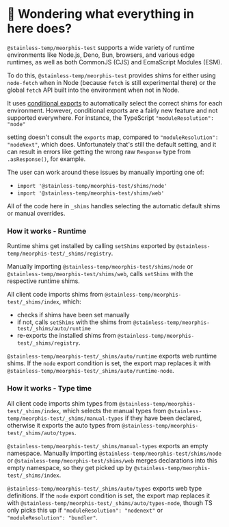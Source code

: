 # 👋 Wondering what everything in here does?

`@stainless-temp/meorphis-test` supports a wide variety of runtime environments like Node.js, Deno, Bun, browsers, and various
edge runtimes, as well as both CommonJS (CJS) and EcmaScript Modules (ESM).

To do this, `@stainless-temp/meorphis-test` provides shims for either using `node-fetch` when in Node (because `fetch` is still experimental there) or the global `fetch` API built into the environment when not in Node.

It uses [conditional exports](https://nodejs.org/api/packages.html#conditional-exports) to
automatically select the correct shims for each environment. However, conditional exports are a fairly new
feature and not supported everywhere. For instance, the TypeScript `"moduleResolution": "node"`

setting doesn't consult the `exports` map, compared to `"moduleResolution": "nodeNext"`, which does.
Unfortunately that's still the default setting, and it can result in errors like
getting the wrong raw `Response` type from `.asResponse()`, for example.

The user can work around these issues by manually importing one of:

- `import '@stainless-temp/meorphis-test/shims/node'`
- `import '@stainless-temp/meorphis-test/shims/web'`

All of the code here in `_shims` handles selecting the automatic default shims or manual overrides.

### How it works - Runtime

Runtime shims get installed by calling `setShims` exported by `@stainless-temp/meorphis-test/_shims/registry`.

Manually importing `@stainless-temp/meorphis-test/shims/node` or `@stainless-temp/meorphis-test/shims/web`, calls `setShims` with the respective runtime shims.

All client code imports shims from `@stainless-temp/meorphis-test/_shims/index`, which:

- checks if shims have been set manually
- if not, calls `setShims` with the shims from `@stainless-temp/meorphis-test/_shims/auto/runtime`
- re-exports the installed shims from `@stainless-temp/meorphis-test/_shims/registry`.

`@stainless-temp/meorphis-test/_shims/auto/runtime` exports web runtime shims.
If the `node` export condition is set, the export map replaces it with `@stainless-temp/meorphis-test/_shims/auto/runtime-node`.

### How it works - Type time

All client code imports shim types from `@stainless-temp/meorphis-test/_shims/index`, which selects the manual types from `@stainless-temp/meorphis-test/_shims/manual-types` if they have been declared, otherwise it exports the auto types from `@stainless-temp/meorphis-test/_shims/auto/types`.

`@stainless-temp/meorphis-test/_shims/manual-types` exports an empty namespace.
Manually importing `@stainless-temp/meorphis-test/shims/node` or `@stainless-temp/meorphis-test/shims/web` merges declarations into this empty namespace, so they get picked up by `@stainless-temp/meorphis-test/_shims/index`.

`@stainless-temp/meorphis-test/_shims/auto/types` exports web type definitions.
If the `node` export condition is set, the export map replaces it with `@stainless-temp/meorphis-test/_shims/auto/types-node`, though TS only picks this up if `"moduleResolution": "nodenext"` or `"moduleResolution": "bundler"`.
